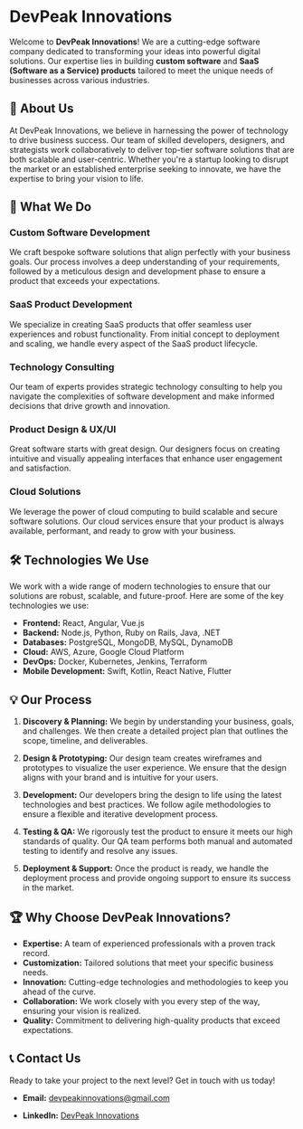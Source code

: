 # DevPeak Innovations
Welcome to **DevPeak Innovations**! We are a cutting-edge software company dedicated to transforming your ideas into powerful digital solutions. Our expertise lies in building **custom software** and **SaaS (Software as a Service) products** tailored to meet the unique needs of businesses across various industries.

## 🌟 About Us

At DevPeak Innovations, we believe in harnessing the power of technology to drive business success. Our team of skilled developers, designers, and strategists work collaboratively to deliver top-tier software solutions that are both scalable and user-centric. Whether you're a startup looking to disrupt the market or an established enterprise seeking to innovate, we have the expertise to bring your vision to life.

## 🚀 What We Do

### Custom Software Development
We craft bespoke software solutions that align perfectly with your business goals. Our process involves a deep understanding of your requirements, followed by a meticulous design and development phase to ensure a product that exceeds your expectations.

### SaaS Product Development
We specialize in creating SaaS products that offer seamless user experiences and robust functionality. From initial concept to deployment and scaling, we handle every aspect of the SaaS product lifecycle.

### Technology Consulting
Our team of experts provides strategic technology consulting to help you navigate the complexities of software development and make informed decisions that drive growth and innovation.

### Product Design & UX/UI
Great software starts with great design. Our designers focus on creating intuitive and visually appealing interfaces that enhance user engagement and satisfaction.

### Cloud Solutions
We leverage the power of cloud computing to build scalable and secure software solutions. Our cloud services ensure that your product is always available, performant, and ready to grow with your business.

## 🛠️ Technologies We Use

We work with a wide range of modern technologies to ensure that our solutions are robust, scalable, and future-proof. Here are some of the key technologies we use:

- **Frontend:** React, Angular, Vue.js
- **Backend:** Node.js, Python, Ruby on Rails, Java, .NET
- **Databases:** PostgreSQL, MongoDB, MySQL, DynamoDB
- **Cloud:** AWS, Azure, Google Cloud Platform
- **DevOps:** Docker, Kubernetes, Jenkins, Terraform
- **Mobile Development:** Swift, Kotlin, React Native, Flutter

## 💡 Our Process

1. **Discovery & Planning:** We begin by understanding your business, goals, and challenges. We then create a detailed project plan that outlines the scope, timeline, and deliverables.

2. **Design & Prototyping:** Our design team creates wireframes and prototypes to visualize the user experience. We ensure that the design aligns with your brand and is intuitive for your users.

3. **Development:** Our developers bring the design to life using the latest technologies and best practices. We follow agile methodologies to ensure a flexible and iterative development process.

4. **Testing & QA:** We rigorously test the product to ensure it meets our high standards of quality. Our QA team performs both manual and automated testing to identify and resolve any issues.

5. **Deployment & Support:** Once the product is ready, we handle the deployment process and provide ongoing support to ensure its success in the market.

## 🏆 Why Choose DevPeak Innovations?

- **Expertise:** A team of experienced professionals with a proven track record.
- **Customization:** Tailored solutions that meet your specific business needs.
- **Innovation:** Cutting-edge technologies and methodologies to keep you ahead of the curve.
- **Collaboration:** We work closely with you every step of the way, ensuring your vision is realized.
- **Quality:** Commitment to delivering high-quality products that exceed expectations.

## 📞 Contact Us

Ready to take your project to the next level? Get in touch with us today!

- **Email:** [devpeakinnovations@gmail.com](mailto)
<!--- **Phone:** +1 (123) 456-7890 
- **Twitter:** [@DevPeak](https://twitter.com/DevPeak)
![DevPeak Innovations](path_to_logo_image)
## 🌍 Join Us

We're always on the lookout for talented individuals who are passionate about technology and innovation. Check out our [careers page](http://www.devpeak.com/careers) to see our current openings and join the DevPeak family.

- **Website:** [www.devpeak.com](http://www.devpeak.com) -->
- **LinkedIn:** [DevPeak Innovations](https://www.linkedin.com/company/devpeakinnovations)
